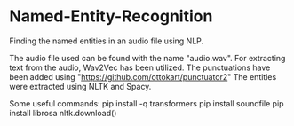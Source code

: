 # Named-Entity-Recognition
Finding the named entities in an audio file using NLP.

The audio file used can be found with the name "audio.wav".
For extracting text from the audio, Wav2Vec has been utilized.
The punctuations have been added using "https://github.com/ottokart/punctuator2"
The entities were extracted using NLTK and Spacy.

Some useful commands:
pip install -q transformers
pip install soundfile 
pip install librosa 
nltk.download()
